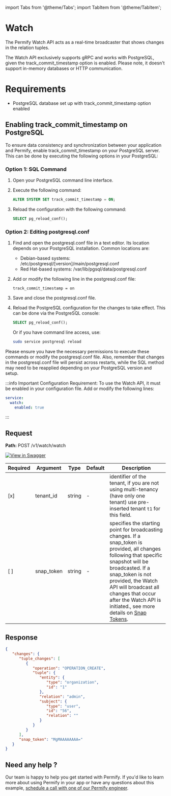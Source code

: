 import Tabs from '@theme/Tabs';
import TabItem from '@theme/TabItem';

# Watch

The Permify Watch API acts as a real-time broadcaster that shows changes in the relation tuples.

The Watch API exclusively supports gRPC and works with PostgreSQL, given the track_commit_timestamp option is enabled. Please note, it doesn't support in-memory databases or HTTP communication.

# Requirements

- PostgreSQL database set up with track_commit_timestamp option enabled

## Enabling track_commit_timestamp on PostgreSQL

To ensure data consistency and synchronization between your application and Permify, enable track_commit_timestamp on
your PostgreSQL server. This can be done by executing the following options in your PostgreSQL:

### Option 1: SQL Command

1. Open your PostgreSQL command line interface.
2. Execute the following command:

    ```sql
    ALTER SYSTEM SET track_commit_timestamp = ON;
    ```

3. Reload the configuration with the following command:

    ```sql
    SELECT pg_reload_conf();
    ```

### Option 2: Editing postgresql.conf

1. Find and open the postgresql.conf file in a text editor. Its location depends on your PostgreSQL installation. Common
   locations are:
    - Debian-based systems: /etc/postgresql/[version]/main/postgresql.conf
    - Red Hat-based systems: /var/lib/pgsql/data/postgresql.conf

2. Add or modify the following line in the postgresql.conf file:
   ```
   track_commit_timestamp = on
   ```

3. Save and close the postgresql.conf file.
4. Reload the PostgreSQL configuration for the changes to take effect. This can be done via the PostgreSQL console:
    ```sql
    SELECT pg_reload_conf();
    ```    

   Or if you have command line access, use:

    ```bash
   sudo service postgresql reload
    ```

Please ensure you have the necessary permissions to execute these commands or modify the postgresql.conf file. Also, remember that changes in the postgresql.conf file will persist across restarts, while the SQL method may need to be reapplied depending on your PostgreSQL version and setup.

:::info
Important Configuration Requirement: To use the Watch API, it must be enabled in your configuration file. Add or modify the following lines:

```yaml
service:
  watch:
    enabled: true
```

:::

## Request

**Path:** POST /v1/watch/watch

[![View in Swagger](http://jessemillar.github.io/view-in-swagger-button/button.svg)](https://permify.github.io/permify-swagger/#/Watch/watch.watch)

| Required | Argument   | Type   | Default | Description                                                                                                                                                                                                                                                                                                                                   |
|----------|------------|--------|---------|-----------------------------------------------------------------------------------------------------------------------------------------------------------------------------------------------------------------------------------------------------------------------------------------------------------------------------------------------|
| [x]      | tenant_id  | string | -       | identifier of the tenant, if you are not using multi-tenancy (have only one tenant) use pre-inserted tenant `t1` for this field.                                                                                                                                                                                                              |
| [ ]      | snap_token | string | -       | specifies the starting point for broadcasting changes. If a snap_token is provided, all changes following that specific snapshot will be broadcasted. If a snap_token is not provided, the Watch API will broadcast all changes that occur after the Watch API is initiated., see more details on [Snap Tokens](../../reference/snap-tokens). |


[//]: # (<Tabs>)

[//]: # (<TabItem value="go" label="Go">)

[//]: # ()
[//]: # (```go)

[//]: # ()
[//]: # (```)

[//]: # ()
[//]: # (</TabItem>)

[//]: # (<TabItem value="node" label="Node">)

[//]: # ()
[//]: # (```javascript)

[//]: # ()
[//]: # (```)

[//]: # ()
[//]: # (</TabItem>)

[//]: # (</Tabs>)

## Response

```json
{
   "changes": {
      "tuple_changes": [
         {
            "operation": "OPERATION_CREATE",
            "tuple": {
               "entity": {
                  "type": "organization",
                  "id": "1"
               },
               "relation": "admin",
               "subject": {
                  "type": "user",
                  "id": "56",
                  "relation": ""
               }
            }
         }
      ],
      "snap_token": "MgMAAAAAAAA="
   }
}
```


## Need any help ?

Our team is happy to help you get started with Permify. If you'd like to learn more about using Permify in your app or
have any questions about this
example, [schedule a call with one of our Permify engineer](https://meetings-eu1.hubspot.com/ege-aytin/call-with-an-expert).

